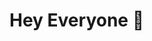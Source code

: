# Hey Everyone 👋

<!--
**sakonpatsamit/sakonpatsamit** is a ✨ _special_ ✨ repository because its `README.md` (this file) appears on your GitHub profile.

I am Sakon Patsamit. I am currently a student at Noroff School of technology and digital media. I am currently in my first year of my studies and I am look forward to year 2. I am 27 years old and I am from Norway. I am determent to become a better developer ⚡ Outside of my studies I really like to cook, go on walks and take my dog to hikes. 

## 🌱 What I've learnt so far

* Design
* Interaction Design
*HTML
*CSS
*Javascript
*Content Management Systems

## 📫 How to reach me?
sakonpatsamit@gmail.com
You can ask me about anything! 💬

##⚡ One line that describes me the most?
*I love food*

